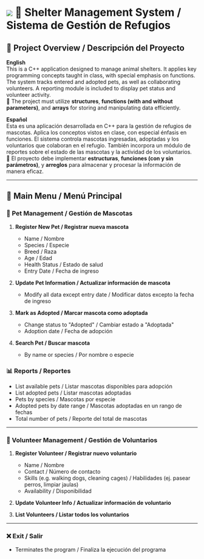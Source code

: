 # <a href="https://skillicons.dev"><img src="https://skillicons.dev/icons?i=cpp&perline=15" /></a> 🐾 Shelter Management System / Sistema de Gestión de Refugios

## 📘 Project Overview / Descripción del Proyecto

**English**  
This is a C++ application designed to manage animal shelters. It applies key programming concepts taught in class, with special emphasis on functions. The system tracks entered and adopted pets, as well as collaborating volunteers. A reporting module is included to display pet status and volunteer activity.  
🔧 The project must utilize **structures**, **functions (with and without parameters)**, and **arrays** for storing and manipulating data efficiently.

**Español**  
Esta es una aplicación desarrollada en C++ para la gestión de refugios de mascotas. Aplica los conceptos vistos en clase, con especial énfasis en funciones. El sistema controla mascotas ingresadas, adoptadas y los voluntarios que colaboran en el refugio. También incorpora un módulo de reportes sobre el estado de las mascotas y la actividad de los voluntarios.  
🔧 El proyecto debe implementar **estructuras**, **funciones (con y sin parámetros)**, y **arreglos** para almacenar y procesar la información de manera eficaz.

---

## 🧭 Main Menu / Menú Principal

### 🐶 Pet Management / Gestión de Mascotas

1. **Register New Pet / Registrar nueva mascota**

   - Name / Nombre
   - Species / Especie
   - Breed / Raza
   - Age / Edad
   - Health Status / Estado de salud
   - Entry Date / Fecha de ingreso

2. **Update Pet Information / Actualizar información de mascota**

   - Modify all data except entry date / Modificar datos excepto la fecha de ingreso

3. **Mark as Adopted / Marcar mascota como adoptada**

   - Change status to "Adopted" / Cambiar estado a "Adoptada"
   - Adoption date / Fecha de adopción

4. **Search Pet / Buscar mascota**
   - By name or species / Por nombre o especie

### 📊 Reports / Reportes

- List available pets / Listar mascotas disponibles para adopción
- List adopted pets / Listar mascotas adoptadas
- Pets by species / Mascotas por especie
- Adopted pets by date range / Mascotas adoptadas en un rango de fechas
- Total number of pets / Reporte del total de mascotas

---

### 🙋 Volunteer Management / Gestión de Voluntarios

1. **Register Volunteer / Registrar nuevo voluntario**

   - Name / Nombre
   - Contact / Número de contacto
   - Skills (e.g. walking dogs, cleaning cages) / Habilidades (ej. pasear perros, limpiar jaulas)
   - Availability / Disponibilidad

2. **Update Volunteer Info / Actualizar información de voluntario**

3. **List Volunteers / Listar todos los voluntarios**

---

### ❌ Exit / Salir

- Terminates the program / Finaliza la ejecución del programa
